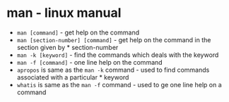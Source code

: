 # man - linux manual 

*   `man [command]` - get help on the command
*   `man [section-number] [command]` - get help on the command in the section given by * section-number
*   `man -k [keyword]` - find the commands which deals with the keyword
*   `man -f [command]` - one line help on the command
*   `apropos` is same as the `man -k` command - used to find commands associated with a particular *   keyword
*   `whatis` is same as the `man -f` command - used to ge one line help on a command
